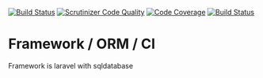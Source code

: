 [![Build Status](https://travis-ci.com/AreonL/framework.svg?branch=main)](https://travis-ci.com/AreonL/framework)
[![Scrutinizer Code Quality](https://scrutinizer-ci.com/g/AreonL/framework/badges/quality-score.png?b=main)](https://scrutinizer-ci.com/g/AreonL/framework/?branch=main)
[![Code Coverage](https://scrutinizer-ci.com/g/AreonL/framework/badges/coverage.png?b=main)](https://scrutinizer-ci.com/g/AreonL/framework/?branch=main)
[![Build Status](https://scrutinizer-ci.com/g/AreonL/framework/badges/build.png?b=main)](https://scrutinizer-ci.com/g/AreonL/framework/build-status/main)

Framework / ORM / CI
==========================

Framework is laravel with sqldatabase
